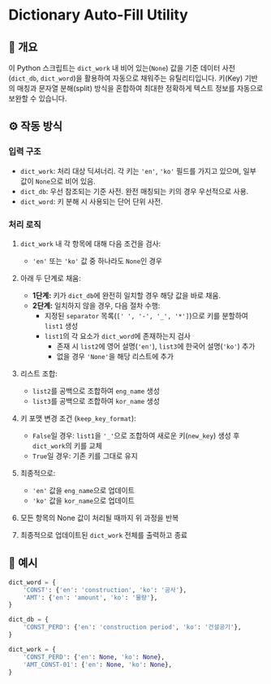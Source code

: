 # Dictionary Auto-Fill Utility

## 📌 개요

이 Python 스크립트는 `dict_work` 내 비어 있는(`None`) 값을 기준 데이터 사전(`dict_db`, `dict_word`)을 활용하여 자동으로 채워주는 유틸리티입니다. 키(Key) 기반의 매칭과 문자열 분해(split) 방식을 혼합하여 최대한 정확하게 텍스트 정보를 자동으로 보완할 수 있습니다.

## ⚙️ 작동 방식

### 입력 구조

- `dict_work`: 처리 대상 딕셔너리. 각 키는 `'en'`, `'ko'` 필드를 가지고 있으며, 일부 값이 `None`으로 비어 있음.
- `dict_db`: 우선 참조되는 기준 사전. 완전 매칭되는 키의 경우 우선적으로 사용.
- `dict_word`: 키 분해 시 사용되는 단어 단위 사전.

### 처리 로직

1. `dict_work` 내 각 항목에 대해 다음 조건을 검사:
   - `'en'` 또는 `'ko'` 값 중 하나라도 `None`인 경우

2. 아래 두 단계로 채움:
   - **1단계:** 키가 `dict_db`에 완전히 일치할 경우 해당 값을 바로 채움.
   - **2단계:** 일치하지 않을 경우, 다음 절차 수행:
     - 지정된 `separator` 목록(`[' ', '-', '_', '*']`)으로 키를 분할하여 `list1` 생성
     - `list1`의 각 요소가 `dict_word`에 존재하는지 검사
       - 존재 시 `list2`에 영어 설명(`'en'`), `list3`에 한국어 설명(`'ko'`) 추가
       - 없을 경우 `'None'`을 해당 리스트에 추가

3. 리스트 조합:
   - `list2`를 공백으로 조합하여 `eng_name` 생성
   - `list3`를 공백으로 조합하여 `kor_name` 생성

4. 키 포맷 변경 조건 (`keep_key_format`):
   - `False`일 경우: `list1`을 `'_'`으로 조합하여 새로운 키(`new_key`) 생성 후 `dict_work`의 키를 교체
   - `True`일 경우: 기존 키를 그대로 유지

5. 최종적으로:
   - `'en'` 값을 `eng_name`으로 업데이트
   - `'ko'` 값을 `kor_name`으로 업데이트

6. 모든 항목의 None 값이 처리될 때까지 위 과정을 반복

7. 최종적으로 업데이트된 `dict_work` 전체를 출력하고 종료

## 🧪 예시

```python
dict_word = {
    'CONST': {'en': 'construction', 'ko': '공사'},
    'AMT': {'en': 'amount', 'ko': '물량'},
}

dict_db = {
    'CONST_PERD': {'en': 'construction period', 'ko': '건설공기'},
}

dict_work = {
    'CONST_PERD': {'en': None, 'ko': None},
    'AMT_CONST-01': {'en': None, 'ko': None},
}

